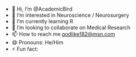 - 👋 Hi, I’m @AcademicBird
- 👀 I’m interested in  Neuroscience / Neurosurgery
- 🌱 I’m currently learning R
- 💞️ I’m looking to collaborate on Medical Research
- 📫 How to reach me godlike182@msn.com
- 😄 Pronouns: He/Him
- ⚡ Fun fact: 

<!---
AcademicBird/AcademicBird is a ✨ special ✨ repository because its `README.md` (this file) appears on your GitHub profile.
You can click the Preview link to take a look at your changes.
--->
